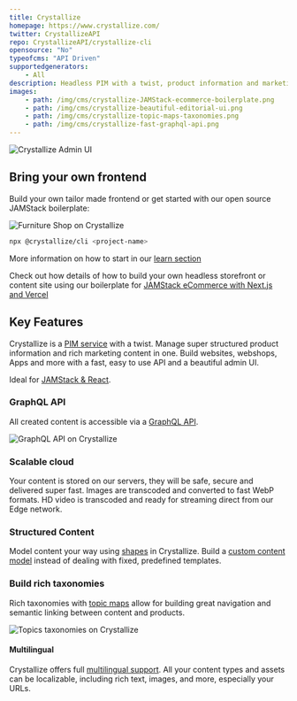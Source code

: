 ```yaml
---
title: Crystallize
homepage: https://www.crystallize.com/
twitter: CrystallizeAPI
repo: CrystallizeAPI/crystallize-cli
opensource: "No"
typeofcms: "API Driven"
supportedgenerators:
    - All
description: Headless PIM with a twist, product information and marketing content as a fast & scalable GraphQL service. Commerce + Content. JAMStack ready.
images:
    - path: /img/cms/crystallize-JAMStack-ecommerce-boilerplate.png
    - path: /img/cms/crystallize-beautiful-editorial-ui.png
    - path: /img/cms/crystallize-topic-maps-taxonomies.png
    - path: /img/cms/crystallize-fast-graphql-api.png
---
```


<img class="simple" src="img/cms/crystallize-beautiful-editorial-ui.png" alt="Crystallize Admin UI" />

## Bring your own frontend

Build your own tailor made frontend or get started with our open source JAMStack boilerplate:

<img class="simple" src="img/cms/crystallize-JAMStack-ecommerce-boilerplate.png" alt="Furniture Shop on Crystallize" />

```bash
npx @crystallize/cli <project-name>
```

More information on how to start in our [learn section](https://crystallize.com/learn)

Check out how details of how to build your own headless storefront or content site using our boilerplate for [JAMStack eCommerce with Next.js and Vercel](https://crystallize.com/learn/open-source/boilerplates/react-nextjs)

## Key Features

Crystallize is a [PIM service](https://crystallize.com/product/product-information-management) with a twist. Manage super structured product information and rich marketing content in one. Build websites, webshops, Apps and more with a fast, easy to use API and a beautiful admin UI.

Ideal for [JAMStack & React](https://crystallize.com/blog/beautiful-and-fast-jamstack-ecommerce-in-3-steps).

### GraphQL API

All created content is accessible via a [GraphQL API](https://crystallize.com/blog/realtime-pim-api-for-super-fast-ecommerce).

<img class="simple" src="img/cms/crystallize-fast-graphql-api.png" alt="GraphQL API on Crystallize" />

### Scalable cloud

Your content is stored on our servers, they will be safe, secure and delivered super fast. Images are transcoded and converted to fast WebP formats. HD video is transcoded and ready for streaming direct from our Edge network.

### Structured Content

Model content your way using [shapes](https://crystallize.com/learn/concepts/pim/shape) in Crystallize. Build a [custom content model](https://crystallize.com/blog/structured-content-pim-with-products-of-any-shape) instead of dealing with fixed, predefined templates.

### Build rich taxonomies

Rich taxonomies with [topic maps](https://crystallize.com/learn/concepts/pim/topic-map) allow for building great navigation and semantic linking between content and products.

<img class="simple" src="img/cms/crystallize-topic-maps-taxonomies.png" alt="Topics taxonomies on Crystallize" />

#### Multilingual

Crystallize offers full [multilingual support](https://crystallize.com/learn/best-practices/information-architecture/multilingual-ecommerce-strategies). All your content types and assets can be localizable, including rich text, images, and more, especially your URLs.
